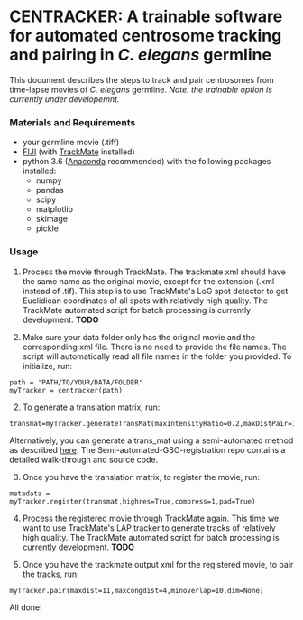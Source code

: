 # CENTRACKER: A trainable software for automated centrosome tracking and pairing in *C. elegans* germline
This document describes the steps to track and pair centrosomes from time-lapse movies of *C. elegans* germline. *Note: the trainable option is currently under developemnt.*

### Materials and Requirements
- your germline movie (.tiff)
- [FIJI](https://imagej.net/Fiji) (with [TrackMate](https://imagej.net/TrackMate) installed)
- python 3.6 ([Anaconda](https://www.anaconda.com/) recommended) with the following packages installed: 
  - numpy
  - pandas
  - scipy
  - matplotlib
  - skimage
  - pickle

### Usage

1. Process the movie through TrackMate. The trackmate xml should have the same name as the original movie, except for the extension (.xml instead of .tif). This step is to use TrackMate's LoG spot detector to get Euclidiean coordinates of all spots with relatively high quality. The TrackMate automated script for batch processing is currently development. **TODO**

2. Make sure your data folder only has the original movie and the corresponding xml file. There is no need to provide the file names. The script will automatically read all file names in the folder you provided. To initialize, run:
```
path = 'PATH/TO/YOUR/DATA/FOLDER'
myTracker = centracker(path)
```

2. To generate a translation matrix, run:
```
transmat=myTracker.generateTransMat(maxIntensityRatio=0.2,maxDistPair=11,maxDistPairCenter=11,method='Mean',searchRange=2.0)
```
Alternatively, you can generate a trans_mat using a semi-automated method as described [here](https://github.com/gerhold-lab/Semi-automated-GSC-registration/). The Semi-automated-GSC-registration repo contains a detailed walk-through and source code.

3. Once you have the translation matrix, to register the movie, run:
```
metadata = myTracker.register(transmat,highres=True,compress=1,pad=True)
```
4. Process the registered movie through TrackMate again. This time we want to use TrackMate's LAP tracker to generate tracks of relatively high quality. The TrackMate automated script for batch processing is currently development. **TODO**

5. Once you have the trackmate output xml for the registered movie, to pair the tracks, run:
```
myTracker.pair(maxdist=11,maxcongdist=4,minoverlap=10,dim=None)
```
All done!
